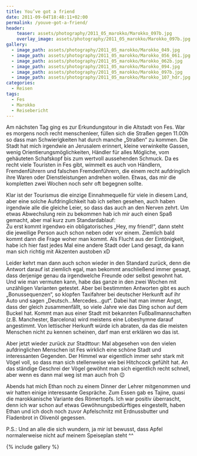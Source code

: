 ```yaml
---
title: You’ve got a friend
date: 2011-09-04T18:48:11+02:00
permalink: /youve-got-a-friend/
header:
    teaser: assets/photography/2011_05_marokko/Marokko_097b.jpg
    overlay_image: assets/photography/2011_05_marokko/Marokko_097b.jpg
gallery:
  - image_path: assets/photography/2011_05_marokko/Marokko_049.jpg
  - image_path: assets/photography/2011_05_marokko/Marokko_056_061.jpg
  - image_path: assets/photography/2011_05_marokko/Marokko_062b.jpg
  - image_path: assets/photography/2011_05_marokko/Marokko_094.jpg
  - image_path: assets/photography/2011_05_marokko/Marokko_097b.jpg
  - image_path: assets/photography/2011_05_marokko/Marokko_107_hdr.jpg
categories:
  - Reisen
tags:
  - Fes
  - Marokko
  - Reisebericht
---
```

Am nächsten Tag ging es zur Erkundungstour in die Altstadt von Fes. War es morgens noch recht menschenleer, 
füllen sich die Straßen gegen 11.00h so dass man Schwierigkeiten hat durch manche „Straßen“ zu kommen. 
Die Stadt hat mich irgendwie an Jerusalem erinnert, kleine verwinkelte Gassen, wenig Orientierungsmöglichkeiten, 
Händler für alles Mögliche, vom gehäuteten Schafskopf bis zum wertvoll aussehenden Schmuck. 
Da es recht viele Touristen in Fes gibt, wimmelt es auch von Händlern, Fremdenführern und falschen Fremdenführern, 
die einem recht aufdringlich ihre Waren oder Dienstleistungen andrehen wollen. 
Etwas, das mir die kompletten zwei Wochen noch sehr oft begegnen sollte.

Klar ist der Tourismus die einzige Einnahmequelle für viele in diesem Land, aber eine solche Aufdringlichkeit hab ich selten gesehen, 
auch haben irgendwie alle die gleiche Leier, so dass das auch an den Nerven zehrt. 
Um etwas Abwechslung rein zu bekommen hab ich mir auch einen Spaß gemacht, aber mal kurz zum Standardablauf:  
Zu erst kommt irgendwo ein obligatorisches „Hey, my friend!“, dann steht die jeweilige Person auch schon neben oder vor einem. 
Ziemlich bald kommt dann die Frage woher man kommt. Als Flucht aus der Eintönigkeit, 
habe ich hier fast jedes Mal eine andere Stadt oder Land gesagt, da kann man sich richtig mit Akzenten austoben xD

Leider kehrt man dann auch schon wieder in den Standard zurück, denn die Antwort darauf ist ziemlich egal, 
man bekommt anschließend immer gesagt, dass derjenige genau da irgendwelche Freunde oder selbst gewohnt hat. 
Und wie man vermuten kann, habe das ganze in den zwei Wochen mit unzähligen Varianten getestet. 
Aber bei bestimmten Antworten gibt es auch „Bonussequenzen“, so klopfen Taxifahrer bei deutscher Herkunft auf ihr Auto und sagen „Deutsch…Mercedes…gut“. 
Dabei hat man immer Angst, dass der gleich zusammenfällt, so viele Jahre wie das Ding schon auf dem Buckel hat. 
Kommt man aus einer Stadt mit bekannten Fußballmannschaften (z.B. Manchester, Barcelona) wird meistens eine Lobeshymne darauf angestimmt. 
Von lettischer Herkunft würde ich abraten, da das die meisten Menschen nicht zu kennen scheinen, darf man erst erklären wo das ist.

Aber jetzt wieder zurück zur Stadttour: Mal abgesehen von den vielen aufdringlichen Menschen ist Fes wirklich eine 
schöne Stadt und interessanten Gegenden. Der Himmel war eigentlich immer sehr stark mit Vögel voll, 
so dass man sich stellenweise wie bei Hitchcock gefühlt hat. An das ständige Geschrei der Vögel gewöhnt man sich eigentlich recht schnell, 
aber wenn es dann mal weg ist man auch froh 😉

Abends hat mich Ethan noch zu einem Dinner der Lehrer mitgenommen und wir hatten einige interessante Gespräche. 
Zum Essen gab es Tajine, quasi die marokkanische Variante des Römertopfs. Ich war positiv überrascht, 
denn ich war schon auf etwas Gewöhnungsbedürftiges eingestellt, haben Ethan und ich doch noch zuvor Apfelschnitz mit 
Erdnussbutter und Fladenbrot in Olivenöl gegessen.

P.S.: Und an alle die sich wundern, ja mir ist bewusst, dass Apfel normalerweise nicht auf meinem Speiseplan steht ^^

{% include gallery %}
